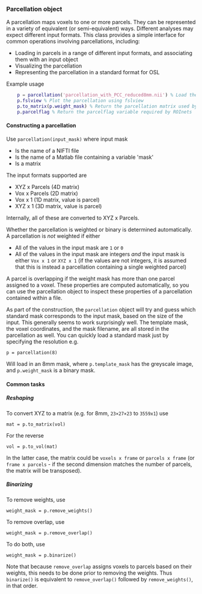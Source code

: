 ### Parcellation object

A parcellation maps voxels to one or more parcels. They can be represented in a variety of equivalent (or semi-equivalent) ways. Different analyses may expect different input formats. This class provides a simple interface for common operations involving parcellations, including:

- Loading in parcels in a range of different input formats, and associating them with an input object
- Visualizing the parcellation
- Representing the parcellation in a standard format for OSL

Example usage

```matlab
	p = parcellation('parcellation_with_PCC_reduced8mm.nii') % Load the parcellation
	p.fslview % Plot the parcellation using fslview
	p.to_matrix(p.weight_mask) % Return the parcellation matrix used by osl_apply_parcellation()
	p.parcelflag % Return the parcelflag variable required by ROInets
```

#### Constructing a parcellation

Use `parcellation(input_mask)` where input mask

- Is the name of a NIFTI file
- Is the name of a Matlab file containing a variable 'mask'
- Is a matrix

The input formats supported are

- XYZ x Parcels (4D matrix)
- Vox x Parcels (2D matrix)
- Vox x 1 (1D matrix, value is parcel)
- XYZ x 1 (3D matrix, value is parcel)

Internally, all of these are converted to XYZ x Parcels. 

Whether the parcellation is weighted or binary is determined automatically. A parcellation is _not_ weighted if either

- All of the values in the input mask are `1` or `0`
- All of the values in the input mask are integers _and_ the input mask is either `Vox x 1` or `XYZ x 1` (if the values are not integers, it is assumed that this is instead a parcellation containing a single weighted parcel)

A parcel is overlapping if the weight mask has more than one parcel assigned to a voxel. These properties are computed automatically, so you can use the parcellation object to inspect these properties of a parcellation contained within a file.

As part of the construction, the `parcellation` object will try and guess which standard mask corresponds to the input mask, based on the size of the input. This generally seems to work surprisingly well. The template mask, the voxel coordinates, and the mask filename, are all stored in the parcellation as well. You can quickly load a standard mask just by specifying the resolution e.g.

    p = parcellation(8)

Will load in an 8mm mask, where `p.template_mask` has the greyscale image, and `p.weight_mask` is a binary mask. 

#### Common tasks

##### Reshaping

To convert XYZ to a matrix (e.g. for 8mm, `23×27×23` to `3559x1`) use

	mat = p.to_matrix(vol)

For the reverse

    vol = p.to_vol(mat)

In the latter case, the matrix could be `voxels x frame` or `parcels x frame` (or `frame x parcels` - if the second dimension matches the number of parcels, the matrix will be transposed). 

##### Binarizing

To remove weights, use

	weight_mask = p.remove_weights()

To remove overlap, use

	weight_mask = p.remove_overlap()

To do both, use

	weight_mask = p.binarize()

Note that because `remove_overlap` assigns voxels to parcels based on their weights, this needs to be done prior to removing the weights. Thus `binarize()` is equivalent to `remove_overlap()` followed by `remove_weights()`, in that order. 